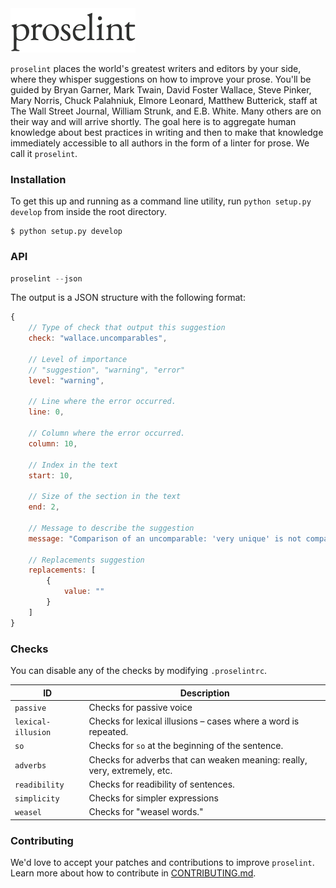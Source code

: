 <img src="logo.png" alt="proselint logo" width="200">

`proselint` places the world's greatest writers and editors by your side, where they whisper suggestions on how to improve your prose. You'll be guided by Bryan Garner, Mark Twain, David Foster Wallace, Steve Pinker, Mary Norris, Chuck Palahniuk, Elmore Leonard, Matthew Butterick, staff at The Wall Street Journal, William Strunk, and E.B. White. Many others are on their way and will arrive shortly. The goal here is to aggregate human knowledge about best practices in writing and then to make that knowledge immediately accessible to all authors in the form of a linter for prose. We call it `proselint`.

### Installation

To get this up and running as a command line utility, run `python setup.py develop` from inside the root directory.

```
$ python setup.py develop
```

### API

```js
proselint --json
```

The output is a JSON structure with the following format:

```js
{
    // Type of check that output this suggestion
    check: "wallace.uncomparables",

    // Level of importance
    // "suggestion", "warning", "error"
    level: "warning",

    // Line where the error occurred.
    line: 0,

    // Column where the error occurred.
    column: 10,

    // Index in the text
    start: 10,

    // Size of the section in the text
    end: 2,

    // Message to describe the suggestion
    message: "Comparison of an uncomparable: 'very unique' is not comparable.",

    // Replacements suggestion
    replacements: [
        {
            value: ""
        }
    ]
}
```

### Checks

You can disable any of the checks by modifying `.proselintrc`.

| ID    | Description     |
| ----- | --------------- |
| `passive` | Checks for passive voice |
| `lexical-illusion` | Checks for lexical illusions – cases where a word is repeated. |
| `so` | Checks for `so` at the beginning of the sentence. |
| `adverbs` | Checks for adverbs that can weaken meaning: really, very, extremely, etc. |
| `readibility` | Checks for readibility of sentences. |
| `simplicity` | Checks for simpler expressions |
| `weasel` | Checks for "weasel words." |

### Contributing

We'd love to accept your patches and contributions to improve `proselint`. Learn more about how to contribute in [CONTRIBUTING.md](./CONTRIBUTING.md).
